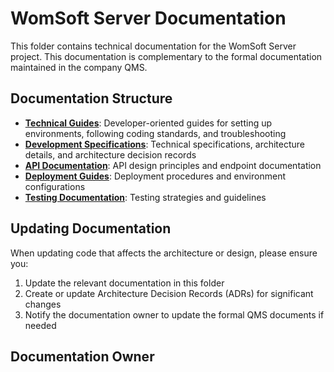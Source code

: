 # WomSoft Server Documentation

This folder contains technical documentation for the WomSoft Server project. This documentation is complementary to the formal documentation maintained in the company QMS.

## Documentation Structure

- **[Technical Guides](./technical_guides/)**: Developer-oriented guides for setting up environments, following coding standards, and troubleshooting
- **[Development Specifications](./dev_specifications/)**: Technical specifications, architecture details, and architecture decision records
- **[API Documentation](./api/)**: API design principles and endpoint documentation
- **[Deployment Guides](./deployment/)**: Deployment procedures and environment configurations
- **[Testing Documentation](./testing/)**: Testing strategies and guidelines

<!-- Removed this until further notice -->
<!--
## Relationship to QMS Documentation 

This technical documentation supports the formal documentation maintained in the QMS:

- **Software Development Plan**: 
- **Software Requirements Specification**: 
- **Software Architecture Document**: 

For regulatory purposes, always refer to the official documents in the QMS.
-->

## Updating Documentation

When updating code that affects the architecture or design, please ensure you:

1. Update the relevant documentation in this folder
2. Create or update Architecture Decision Records (ADRs) for significant changes
3. Notify the documentation owner to update the formal QMS documents if needed

## Documentation Owner

<!-- TODO: Add documentation owner name, title and contact info -->